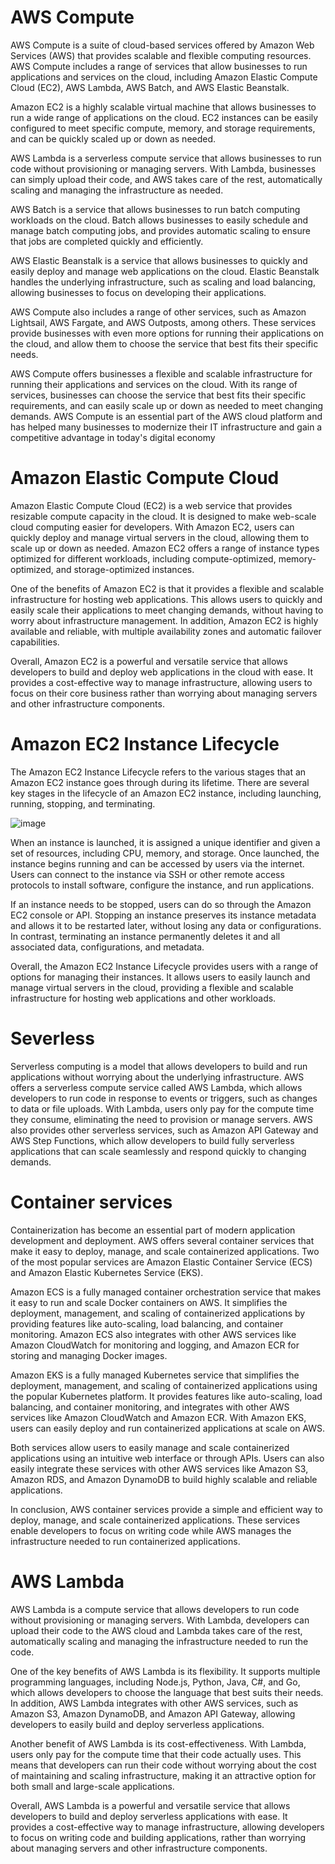 
# AWS Compute
AWS Compute is a suite of cloud-based services offered by Amazon Web Services (AWS) that provides scalable and flexible computing resources. 
AWS Compute includes a range of services that allow businesses to run applications and services on the cloud, including Amazon Elastic Compute Cloud (EC2), 
AWS Lambda, AWS Batch, and AWS Elastic Beanstalk.

Amazon EC2 is a highly scalable virtual machine that allows businesses to run a wide range of applications on the cloud. 
EC2 instances can be easily configured to meet specific compute, memory, and storage requirements, and can be quickly scaled up or down as needed.

AWS Lambda is a serverless compute service that allows businesses to run code without provisioning or managing servers. 
With Lambda, businesses can simply upload their code, and AWS takes care of the rest, automatically scaling and managing the infrastructure as needed.

AWS Batch is a service that allows businesses to run batch computing workloads on the cloud. 
Batch allows businesses to easily schedule and manage batch computing jobs, and provides automatic scaling to ensure that jobs are completed quickly and efficiently.

AWS Elastic Beanstalk is a service that allows businesses to quickly and easily deploy and manage web applications on the cloud. 
Elastic Beanstalk handles the underlying infrastructure, such as scaling and load balancing, allowing businesses to focus on developing their applications.

AWS Compute also includes a range of other services, such as Amazon Lightsail, AWS Fargate, and AWS Outposts, among others. 
These services provide businesses with even more options for running their applications on the cloud, 
and allow them to choose the service that best fits their specific needs.

AWS Compute offers businesses a flexible and scalable infrastructure for running their applications and services on the cloud. With its range of services, 
businesses can choose the service that best fits their specific requirements, and can easily scale up or down as needed to meet changing demands.
AWS Compute is an essential part of the AWS cloud platform and has helped many businesses to modernize their IT infrastructure and gain a competitive advantage in today's digital economy
# Amazon Elastic Compute Cloud
Amazon Elastic Compute Cloud (EC2) is a web service that provides resizable compute capacity in the cloud. It is designed to make web-scale cloud computing easier for developers. With Amazon EC2, users can quickly deploy and manage virtual servers in the cloud, allowing them to scale up or down as needed. Amazon EC2 offers a range of instance types optimized for different workloads, including compute-optimized, memory-optimized, and storage-optimized instances.

One of the benefits of Amazon EC2 is that it provides a flexible and scalable infrastructure for hosting web applications. This allows users to quickly and easily scale their applications to meet changing demands, without having to worry about infrastructure management. In addition, Amazon EC2 is highly available and reliable, with multiple availability zones and automatic failover capabilities.

Overall, Amazon EC2 is a powerful and versatile service that allows developers to build and deploy web applications in the cloud with ease. It provides a cost-effective way to manage infrastructure, allowing users to focus on their core business rather than worrying about managing servers and other infrastructure components.

# Amazon EC2 Instance Lifecycle

The Amazon EC2 Instance Lifecycle refers to the various stages that an Amazon EC2 instance goes through during its lifetime. There are several key stages in the lifecycle of an Amazon EC2 instance, including launching, running, stopping, and terminating.


![image](https://user-images.githubusercontent.com/89149327/222928544-4fa3e4a1-a395-424f-82a9-2f62db438691.png)


When an instance is launched, it is assigned a unique identifier and given a set of resources, including CPU, memory, and storage. Once launched, the instance begins running and can be accessed by users via the internet. Users can connect to the instance via SSH or other remote access protocols to install software, configure the instance, and run applications.

If an instance needs to be stopped, users can do so through the Amazon EC2 console or API. Stopping an instance preserves its instance metadata and allows it to be restarted later, without losing any data or configurations. In contrast, terminating an instance permanently deletes it and all associated data, configurations, and metadata.

Overall, the Amazon EC2 Instance Lifecycle provides users with a range of options for managing their instances. It allows users to easily launch and manage virtual servers in the cloud, providing a flexible and scalable infrastructure for hosting web applications and other workloads.
# Severless
Serverless computing is a model that allows developers to build and run applications without worrying about the underlying infrastructure. AWS offers a serverless compute service called AWS Lambda, which allows developers to run code in response to events or triggers, such as changes to data or file uploads. With Lambda, users only pay for the compute time they consume, eliminating the need to provision or manage servers. AWS also provides other serverless services, such as Amazon API Gateway and AWS Step Functions, which allow developers to build fully serverless applications that can scale seamlessly and respond quickly to changing demands.

# Container services 
Containerization has become an essential part of modern application development and deployment. AWS offers several container services that make it easy to deploy, manage, and scale containerized applications. Two of the most popular services are Amazon Elastic Container Service (ECS) and Amazon Elastic Kubernetes Service (EKS).

Amazon ECS is a fully managed container orchestration service that makes it easy to run and scale Docker containers on AWS. It simplifies the deployment, management, and scaling of containerized applications by providing features like auto-scaling, load balancing, and container monitoring. Amazon ECS also integrates with other AWS services like Amazon CloudWatch for monitoring and logging, and Amazon ECR for storing and managing Docker images.

Amazon EKS is a fully managed Kubernetes service that simplifies the deployment, management, and scaling of containerized applications using the popular Kubernetes platform. It provides features like auto-scaling, load balancing, and container monitoring, and integrates with other AWS services like Amazon CloudWatch and Amazon ECR. With Amazon EKS, users can easily deploy and run containerized applications at scale on AWS.

Both services allow users to easily manage and scale containerized applications using an intuitive web interface or through APIs. Users can also easily integrate these services with other AWS services like Amazon S3, Amazon RDS, and Amazon DynamoDB to build highly scalable and reliable applications.

In conclusion, AWS container services provide a simple and efficient way to deploy, manage, and scale containerized applications. These services enable developers to focus on writing code while AWS manages the infrastructure needed to run containerized applications.

# AWS Lambda

AWS Lambda is a compute service that allows developers to run code without provisioning or managing servers. With Lambda, developers can upload their code to the AWS cloud and Lambda takes care of the rest, automatically scaling and managing the infrastructure needed to run the code.

One of the key benefits of AWS Lambda is its flexibility. It supports multiple programming languages, including Node.js, Python, Java, C#, and Go, which allows developers to choose the language that best suits their needs. In addition, AWS Lambda integrates with other AWS services, such as Amazon S3, Amazon DynamoDB, and Amazon API Gateway, allowing developers to easily build and deploy serverless applications.

Another benefit of AWS Lambda is its cost-effectiveness. With Lambda, users only pay for the compute time that their code actually uses. This means that developers can run their code without worrying about the cost of maintaining and scaling infrastructure, making it an attractive option for both small and large-scale applications.

Overall, AWS Lambda is a powerful and versatile service that allows developers to build and deploy serverless applications with ease. It provides a cost-effective way to manage infrastructure, allowing developers to focus on writing code and building applications, rather than worrying about managing servers and other infrastructure components.
